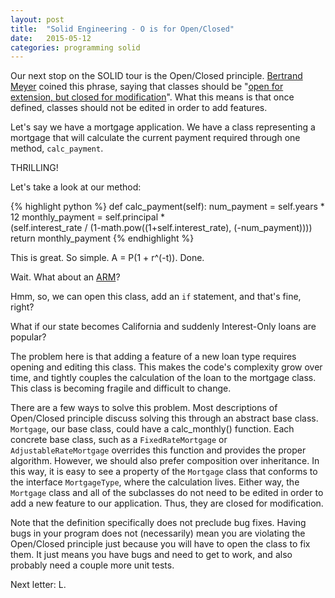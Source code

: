 ```yaml
---
layout: post
title:  "Solid Engineering - O is for Open/Closed"
date:   2015-05-12
categories: programming solid
---
```


Our next stop on the SOLID tour is the Open/Closed principle. [Bertrand Meyer](http://en.wikipedia.org/wiki/Bertrand_Meyer) coined this phrase, saying that classes should be "[open for extension, but closed for modification](http://www.indiebound.org/book/9780136291558)".  What this means is that once defined, classes should not be edited in order to add features.  

Let's say we have a mortgage application.  We have a class representing a mortgage that will calculate the current payment required through one method, `calc_payment`.

THRILLING!

Let's take a look at our method:

{% highlight python %}
	def calc_payment(self):
	    num_payment = self.years * 12
	    monthly_payment = self.principal * \
	        (self.interest_rate / (1-math.pow((1+self.interest_rate), (-num_payment))))
	    return monthly_payment
{% endhighlight %}

This is great.  So simple. A = P(1 + r^(-t)).  Done.

Wait.  What about an [ARM](http://www-old.me.gatech.edu/jonathan.colton/me4210/c1adjustloan.pdf)?

Hmm, so, we can open this class, add an `if` statement, and that's fine, right?

What if our state becomes California and suddenly Interest-Only loans are popular?

The problem here is that adding a feature of a new loan type requires opening and editing this class.  This makes the code's complexity grow over time, and tightly couples the calculation of the loan to the mortgage class.  This class is becoming fragile and difficult to change.

There are a few ways to solve this problem.  Most descriptions of Open/Closed principle discuss solving this through an abstract base class.  `Mortgage`, our base class, could have a calc_monthly() function.  Each concrete base class, such as a `FixedRateMortgage` or `AdjustableRateMortgage` overrides this function and provides the proper algorithm.  However, we should also prefer composition over inheritance.  In this way, it is easy to see a property of the `Mortgage` class that conforms to the interface `MortgageType`, where the calculation lives.  Either way, the `Mortgage` class and all of the subclasses do not need to be edited in order to add a new feature to our application.  Thus, they are closed for modification.

Note that the definition specifically does not preclude bug fixes.  Having bugs in your program does not (necessarily) mean you are violating the Open/Closed principle just because you will have to open the class to fix them.  It just means you have bugs and need to get to work, and also probably need a couple more unit tests.

Next letter: L.   